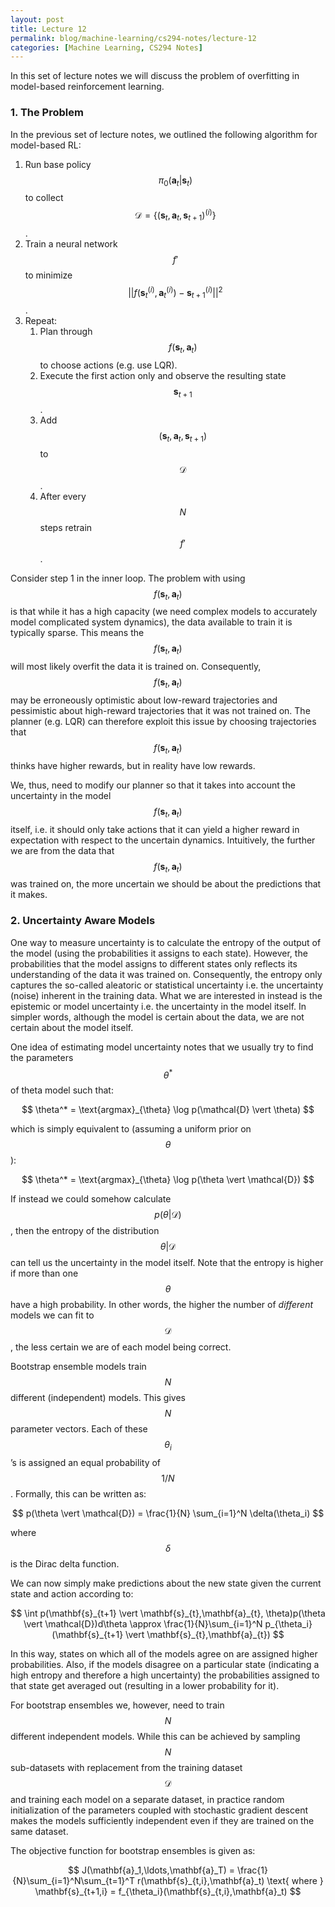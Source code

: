 ```yaml
---
layout: post
title: Lecture 12
permalink: blog/machine-learning/cs294-notes/lecture-12
categories: [Machine Learning, CS294 Notes]
---
```


In this set of lecture notes we will discuss the problem of overfitting in model-based reinforcement learning.

### 1\. The Problem

In the previous set of lecture notes, we outlined the following algorithm for model-based RL:

1.  Run base policy $$\pi_0(\mathbf{a}_t\vert\mathbf{s}_t)$$ to collect $$\mathcal{D} = \{(\mathbf{s}_t,\mathbf{a}_t,\mathbf{s}_{t+1})^{(i)}\}$$.
2.  Train a neural network $$f'$$ to minimize $$\vert\vert f(\mathbf{s}^{(i)}_t,\mathbf{a}^{(i)}_t)-\mathbf{s}^{(i)}_{t+1} \vert\vert^2$$.
3.  Repeat:
    1.  Plan through $$f(\mathbf{s}_t,\mathbf{a}_t)$$ to choose actions (e.g. use LQR).
    2.  Execute the first action only and observe the resulting state $$\mathbf{s}_{t+1}$$.
    3.  Add $$(\mathbf{s}_{t},\mathbf{a}_{t},\mathbf{s}_{t+1})$$ to $$\mathcal{D}$$.
    4.  After every $$N$$ steps retrain $$f'$$.

Consider step 1 in the inner loop. The problem with using $$f(\mathbf{s}_t,\mathbf{a}_t)$$ is that while it has a high capacity (we need complex models to accurately model complicated system dynamics), the data available to train it is typically sparse. This means the $$f(\mathbf{s}_t,\mathbf{a}_t)$$ will most likely overfit the data it is trained on. Consequently, $$f(\mathbf{s}_t,\mathbf{a}_t)$$ may be erroneously optimistic about low-reward trajectories and pessimistic about high-reward trajectories that it was not trained on. The planner (e.g. LQR) can therefore exploit this issue by choosing trajectories that $$f(\mathbf{s}_t,\mathbf{a}_t)$$ thinks have higher rewards, but in reality have low rewards.

We, thus, need to modify our planner so that it takes into account the uncertainty in the model $$f(\mathbf{s}_t,\mathbf{a}_t)$$ itself, i.e. it should only take actions that it can yield a higher reward in expectation with respect to the uncertain dynamics. Intuitively, the further we are from the data that $$f(\mathbf{s}_t,\mathbf{a}_t)$$ was trained on, the more uncertain we should be about the predictions that it makes.

### 2\. Uncertainty Aware Models

One way to measure uncertainty is to calculate the entropy of the output of the model (using the probabilities it assigns to each state). However, the probabilities that the model assigns to different states only reflects its understanding of the data it was trained on. Consequently, the entropy only captures the so-called aleatoric or statistical uncertainty i.e. the uncertainty (noise) inherent in the training data. What we are interested in instead is the epistemic or model uncertainty i.e. the uncertainty in the model itself. In simpler words, although the model is certain about the data, we are not certain about the model itself.

One idea of estimating model uncertainty notes that we usually try to find the parameters $$\theta^*$$ of theta model such that:

<center>$$ \theta^* = \text{argmax}_{\theta} \log p(\mathcal{D} \vert \theta) $$</center>

which is simply equivalent to (assuming a uniform prior on $$\theta$$):

<center>$$ \theta^* = \text{argmax}_{\theta} \log p(\theta \vert \mathcal{D}) $$</center>

If instead we could somehow calculate $$p(\theta\vert\mathcal{D})$$, then the entropy of the distribution $$\theta \vert \mathcal{D}$$ can tell us the uncertainty in the model itself. Note that the entropy is higher if more than one $$\theta$$ have a high probability. In other words, the higher the number of _different_ models we can fit to $$\mathcal{D}$$, the less certain we are of each model being correct.

Bootstrap ensemble models train $$N$$ different (independent) models. This gives $$N$$ parameter vectors. Each of these $$\theta_i$$’s is assigned an equal probability of $$1/N$$. Formally, this can be written as:

<center>$$ p(\theta \vert \mathcal{D}) = \frac{1}{N} \sum_{i=1}^N \delta(\theta_i) $$</center>

where $$\delta$$ is the Dirac delta function.

We can now simply make predictions about the new state given the current state and action according to:

<center>$$ \int p(\mathbf{s}_{t+1} \vert \mathbf{s}_{t},\mathbf{a}_{t}, \theta)p(\theta \vert \mathcal{D})d\theta \approx \frac{1}{N}\sum_{i=1}^N p_{\theta_i}(\mathbf{s}_{t+1} \vert \mathbf{s}_{t},\mathbf{a}_{t}) $$</center>

In this way, states on which all of the models agree on are assigned higher probabilities. Also, if the models disagree on a particular state (indicating a high entropy and therefore a high uncertainty) the probabilities assigned to that state get averaged out (resulting in a lower probability for it).

For bootstrap ensembles we, however, need to train $$N$$ different independent models. While this can be achieved by sampling $$N$$ sub-datasets with replacement from the training dataset $$\mathcal{D}$$ and training each model on a separate dataset, in practice random initialization of the parameters coupled with stochastic gradient descent makes the models sufficiently independent even if they are trained on the same dataset.

The objective function for bootstrap ensembles is given as:

<center>$$ J(\mathbf{a}_1,\ldots,\mathbf{a}_T) = \frac{1}{N}\sum_{i=1}^N\sum_{t=1}^T r(\mathbf{s}_{t,i},\mathbf{a}_t) \text{ where } \mathbf{s}_{t+1,i} = f_{\theta_i}(\mathbf{s}_{t,i},\mathbf{a}_t) $$</center>